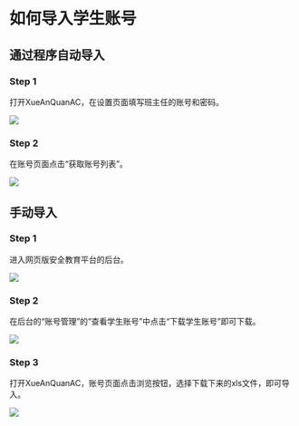 # 如何导入学生账号
## 通过程序自动导入
### Step 1
打开XueAnQuanAC，在设置页面填写班主任的账号和密码。

![](https://s1.ax1x.com/2022/10/02/xMSe1S.png)

### Step 2
在账号页面点击“获取账号列表”。

![](https://s1.ax1x.com/2022/10/02/xMS8hV.png)

## 手动导入

### Step 1
进入网页版安全教育平台的后台。

![](https://s1.ax1x.com/2022/10/02/xMS61O.png)

### Step 2
在后台的“账号管理”的“查看学生账号”中点击“下载学生账号”即可下载。

![](https://s1.ax1x.com/2022/10/02/xMSWBd.png)

### Step 3
打开XueAnQuanAC，账号页面点击浏览按钮，选择下载下来的xls文件，即可导入。

![](https://s1.ax1x.com/2022/10/02/xMpMvD.png)
